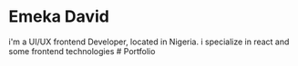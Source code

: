 # Emeka David
i'm a UI/UX frontend Developer, located in Nigeria. i specialize in react and some frontend technologies
#   P o r t f o l i o  
 